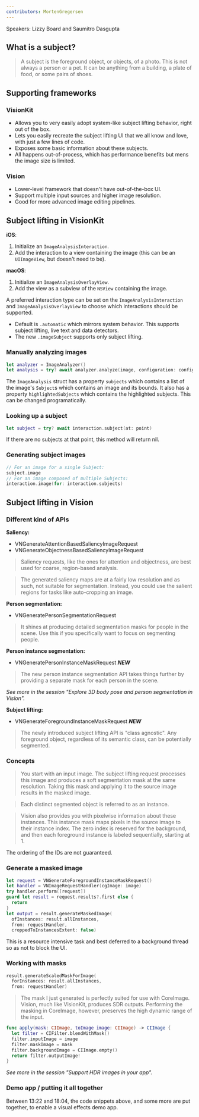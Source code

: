 ```yaml
---
contributors: MortenGregersen
---
```


Speakers: Lizzy Board and Saumitro Dasgupta

## What is a subject?

> A subject is the foreground object, or objects, of a photo. This is not always a person or a pet. It can be anything from a building, a plate of food, or some pairs of shoes.

## Supporting frameworks

### VisionKit

- Allows you to very easily adopt system-like subject lifting behavior, right out of the box.
- Lets you easily recreate the subject lifting UI that we all know and love, with just a few lines of code.
- Exposes some basic information about these subjects.
- All happens out-of-process, which has performance benefits but mens the image size is limited.

### Vision

- Lower-level framework that doesn't have out-of-the-box UI.
- Support multiple input sources and higher image resolution.
- Good for more advanced image editing pipelines.

## Subject lifting in VisionKit

**iOS**:

1. Initialize an `ImageAnalysisInteraction`.
2. Add the interaction to a view containing the image (this can be an `UIImageView`, but doesn't need to be).

**macOS**:

1. Initialize an `ImageAnalysisOverlayView`.
2. Add the view as a subview of the `NSView` containing the image.

A preferred interaction type can be set on the `ImageAnalysisInteraction` and `ImageAnalysisOverlayView` to choose which interactions should be supported.

- Default is `.automatic` which mirrors system behavior. This supports subject lifting, live text and data detectors.
- The new `.imageSubject` supports only subject lifting.

### Manually analyzing images

```swift
let analyzer = ImageAnalyzer()
let analysis = try? await analyzer.analyze(image, configuration: configuration)
```

The `ImageAnalysis` struct has a property `subjects` which contains a list of the image's `Subject`s which contains an image and its bounds. It also has a property `highlightedSubjects` which contains the highlighted subjects. This can be changed programatically.

### Looking up a subject

```swift
let subject = try? await interaction.subject(at: point)
```

If there are no subjects at that point, this method will return nil.

### Generating subject images

```swift
// For an image for a single Subject:
subject.image
// For an image composed of multiple Subjects:
interaction.image(for: interaction.subjects)
```

## Subject lifting in Vision

### Different kind of APIs

**Saliency:**

- VNGenerateAttentionBasedSaliencyImageRequest
- VNGenerateObjectnessBasedSaliencyImageRequest

> Saliency requests, like the ones for attention and objectness, are best used for coarse, region-based analysis.

> The generated saliency maps are at a fairly low resolution and as such, not suitable for segmentation. Instead, you could use the salient regions for tasks like auto-cropping an image.

**Person segmentation:**

- VNGeneratePersonSegmentationRequest

> It shines at producing detailed segmentation masks for people in the scene. Use this if you specifically want to focus on segmenting people.

**Person instance segmentation:**

- VNGeneratePersonInstanceMaskRequest _**NEW**_

> The new person instance segmentation API takes things further by providing a separate mask for each person in the scene.

*See more in the session "Explore 3D body pose and person segmentation in Vision".*

**Subject lifting:**

- VNGenerateForegroundInstanceMaskRequest _**NEW**_

> The newly introduced subject lifting API is "class agnostic". Any foreground object, regardless of its semantic class, can be potentially segmented.

### Concepts

> You start with an input image. The subject lifting request processes this image and produces a soft segmentation mask at the same resolution. Taking this mask and applying it to the source image results in the masked image.

> Each distinct segmented object is referred to as an instance.

> Vision also provides you with pixelwise information about these instances. This instance mask maps pixels in the source image to their instance index. The zero index is reserved for the background, and then each foreground instance is labeled sequentially, starting at 1.

The ordering of the IDs are not guaranteed.

### Generate a masked image

```swift
let request = VNGenerateForegroundInstanceMaskRequest()
let handler = VNImageRequestHandler(cgImage: image)
try handler.perform([request])
guard let result = request.results?.first else {
  return
}
let output = result.generateMaskedImage(
  ofInstances: result.allInstances,
  from: requestHandler,
  croppedToInstancesExtent: false)
```

This is a resource intensive task and best deferred to a background thread so as not to block the UI.

### Working with masks

```swift
result.generateScaledMaskForImage(
  forInstances: result.allInstances,
  from: requestHandler)
```

> The mask I just generated is perfectly suited for use with CoreImage. Vision, much like VisionKit, produces SDR outputs. Performing the masking in CoreImage, however, preserves the high dynamic range of the input.

```swift
func apply(mask: CIImage, toImage image: CIImage) -> CIImage {
  let filter = CIFilter.blendWithMask()
  filter.inputImage = image
  filter.maskImage = mask
  filter.backgroundImage = CIImage.empty()
  return filter.outputImage!
}
```

*See more in the session "Support HDR images in your app".*

### Demo app / putting it all together

Between 13:22 and 18:04, the code snippets above, and some more are put together, to enable a visual effects demo app.

